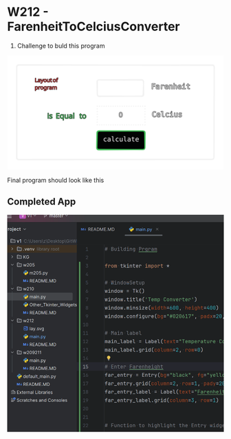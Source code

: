 # W212 - FarenheitToCelciusConverter

1. Challenge to buld this program

![](./lay.svg)

Final program should look like this

## Completed App

![](./app.gif)